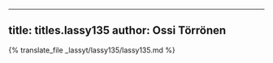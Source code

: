 
---
title: titles.lassy135
author: Ossi Törrönen
---
{% translate_file _lassyt/lassy135/lassy135.md %}
